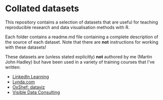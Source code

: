 # Collated datasets

This repository contains a selection of datasets that are useful for teaching reproducible research and data visualisation methods with R.

Each folder contains a readme.md file containing a complete description of the source of each dataset. Note that there are **not** instructions for working with these datasets!

These datasets are (unless stated explicitly) **not** authored by me (Martin John Hadley) but have been used in a variety of training courses that I've written:

- [LinkedIn Learning](https://www.linkedin.com/learning/instructors/martin-hadley)
- [Lynda.com](https://www.lynda.com/Martin-Hadley/4174500-1.html)
- [OxShef: dataviz](http://oxshef.netlify.com)
- [Visible Data Consulting](http://visibledata.co.uk)